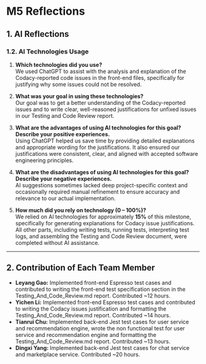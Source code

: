 # M5 Reflections

## 1. AI Reflections

### 1.2. AI Technologies Usage

1. **Which technologies did you use?**  
We used ChatGPT to assist with the analysis and explanation of the Codacy-reported code issues in the front-end files, specifically for justifying why some issues could not be resolved.

2. **What was your goal in using these technologies?**  
Our goal was to get a better understanding of the Codacy-reported issues and to write clear, well-reasoned justifications for unfixed issues in our Testing and Code Review report.

3. **What are the advantages of using AI technologies for this goal? Describe your positive experiences.**  
Using ChatGPT helped us save time by providing detailed explanations and appropriate wording for the justifications. It also ensured our justifications were consistent, clear, and aligned with accepted software engineering principles.

4. **What are the disadvantages of using AI technologies for this goal? Describe your negative experiences.**  
AI suggestions sometimes lacked deep project-specific context and occasionally required manual refinement to ensure accuracy and relevance to our actual implementation.

5. **How much did you rely on technology (0 – 100%)?**  
We relied on AI technologies for approximately **15%** of this milestone, specifically for generating explanations for Codacy issue justifications. All other parts, including writing tests, running tests, interpreting test logs, and assembling the Testing and Code Review document, were completed without AI assistance.

---

## 2. Contribution of Each Team Member

- **Leyang Gao:** Implemented front-end Espresso test cases and contributed to writing the front-end test specification section in the Testing_And_Code_Review.md report. Contributed ~12 hours.
- **Yichen Li:** Implemented front-end Espresso test cases and contributed to writing the Codacy issues justification and formatting the Testing_And_Code_Review.md report. Contributed ~14 hours.
- **Tianrui Chu:** Implemented back-end Jest test cases for user service and recommendation engine, wrote the non functional test for user service and recommendation engine and formatting the Testing_And_Code_Review.md report. Contributed ~13 hours.
- **Dingxi Yang:** Implemented back-end Jest test cases for chat service and marketplace service. Contributed ~20 hours.
